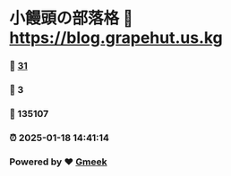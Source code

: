 # 小饅頭の部落格 :link: https://blog.grapehut.us.kg 
### :page_facing_up: [31](https://blog.grapehut.us.kg/tag.html) 
### :speech_balloon: 3 
### :hibiscus: 135107 
### :alarm_clock: 2025-01-18 14:41:14 
### Powered by :heart: [Gmeek](https://github.com/Meekdai/Gmeek)
